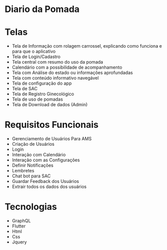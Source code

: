 # Diario da Pomada

# Telas
- Tela de Informação com rolagem carrossel, explicando como funciona e para que o aplicativo
- Tela de Login/Cadastro
- Tela central com resumo do uso da pomada
- Calendário com a possibilidade de acompanhamento
- Tela com Análise do estado ou informações aprofundadas
- Tela com conteúdo informativo navegável
- Tela de configuração do app
- Tela de SAC
- Tela de Registro Ginecológico
- Tela de uso de pomadas
- Tela de Download de dados (Admin)



# Requisitos Funcionais
- Gerenciamento de Usuários Para AMS
- Criação de Usuários
- Login
- Interação com Calendário
- Interação com as Configurações
- Definir Notificações
- Lembretes
- Chat bot para SAC
- Guardar Feedback dos Usuários
- Extrair todos os dados dos usuários

# Tecnologias
- GraphQL
- Flutter
- Html
- Css
- Jquery
